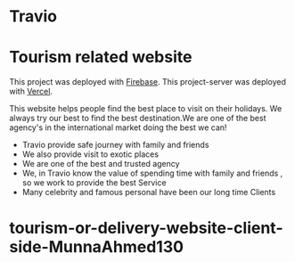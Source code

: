# Travio

# Tourism related website

This project was deployed with [Firebase](https://travel-agency-e968e.web.app/).
This project-server was deployed with [Vercel](https://travel-related-website-server.vercel.app/).

This website helps people find the best place to visit on their holidays. We always try our best to find the best destination.We are one of the best agency's in the international market doing the best we can!

- Travio provide safe journey with family and friends
- We also provide visit to exotic places
- We are one of the best and trusted agency
- We, in Travio know the value of spending time with family and friends , so we work to provide the best Service
- Many celebrity and famous personal have been our long time Clients

# tourism-or-delivery-website-client-side-MunnaAhmed130
